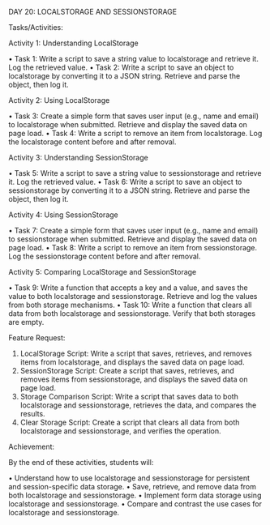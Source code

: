
DAY 20: LOCALSTORAGE AND SESSIONSTORAGE

Tasks/Activities:

Activity 1: Understanding LocalStorage

• Task 1: Write a script to save a string value to localstorage and retrieve it. Log the retrieved value.
• Task 2: Write a script to save an object to localstorage by converting it to a JSON string. Retrieve and parse the object, then log it.

Activity 2: Using LocalStorage

• Task 3: Create a simple form that saves user input (e.g., name and email) to localstorage when submitted. Retrieve and display the saved data on page load.
• Task 4: Write a script to remove an item from localstorage. Log the localstorage content before and after removal.

Activity 3: Understanding SessionStorage

• Task 5: Write a script to save a string value to sessionstorage and retrieve it. Log the retrieved value.
• Task 6: Write a script to save an object to sessionstorage by converting it to a JSON string. Retrieve and parse the object, then log it.

Activity 4: Using SessionStorage

• Task 7: Create a simple form that saves user input (e.g., name and email) to sessionstorage when submitted. Retrieve and display the saved data on page load.
• Task 8: Write a script to remove an item from sessionstorage. Log the sessionstorage content before and after removal.

Activity 5: Comparing LocalStorage and SessionStorage

• Task 9: Write a function that accepts a key and a value, and saves the value to both localstorage and sessionstorage. Retrieve and log the values from both storage mechanisms.
• Task 10: Write a function that clears all data from both localstorage and sessionstorage. Verify that both storages are empty.

Feature Request:

1. LocalStorage Script: Write a script that saves, retrieves, and removes items from localstorage, and displays the saved data on page load.
2. SessionStorage Script: Create a script that saves, retrieves, and removes items from sessionstorage, and displays the saved data on page load.
3. Storage Comparison Script: Write a script that saves data to both localstorage and sessionstorage, retrieves the data, and compares the results.
4. Clear Storage Script: Create a script that clears all data from both localstorage and sessionstorage, and verifies the operation.

Achievement:

By the end of these activities, students will:

• Understand how to use localstorage and sessionstorage for persistent and session-specific data storage.
• Save, retrieve, and remove data from both localstorage and sessionstorage.
• Implement form data storage using localstorage and sessionstorage.
• Compare and contrast the use cases for localstorage and sessionstorage.
